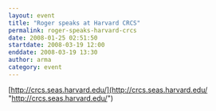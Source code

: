 ```yaml
---
layout: event
title: "Roger speaks at Harvard CRCS"
permalink: roger-speaks-harvard-crcs
date: 2008-01-25 02:51:50
startdate: 2008-03-19 12:00
enddate: 2008-03-19 13:30
author: arma
category: event
---
```


[http://crcs.seas.harvard.edu/](http://crcs.seas.harvard.edu/ "http://crcs.seas.harvard.edu/")
